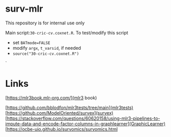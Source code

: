 # surv-mlr

This repository is for internal use only

Main script:`30-cric-cv.coxnet.R`. To test/modify this script 

* set `BATmode=FALSE`
* modify `argx`, `t_varsid`, if needed
* `source("30-cric-cv.coxnet.R")`

`

# Links

[https://mlr3book.mlr-org.com/](mlr3 book)

[https://github.com/bblodfon/mlr3tests/tree/main](mlr3tests)
[https://github.com/ModelOriented/survex](survex)
[https://stackoverflow.com/questions/60620158/using-mlr3-pipelines-to-impute-data-and-encode-factor-columns-in-graphlearner](GraphicLearner)
[https://ocbe-uio.github.io/survomics/survomics.html
